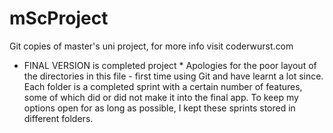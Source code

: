 # mScProject
Git copies of master's uni project, for more info visit coderwurst.com
* FINAL VERSION is completed project *
Apologies for the poor layout of the directories in this file - first time using Git and 
have learnt a lot since. Each folder is a completed sprint with a certain number
of features, some of which did or did not make it into the final app. To keep my options 
open for as long as possible, I kept these sprints stored in different folders.
